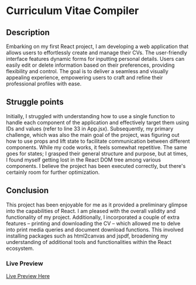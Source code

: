 # Curriculum Vitae Compiler

## Description

Embarking on my first React project, I am developing a web application that allows users to effortlessly create and manage their CVs. The user-friendly interface features dynamic forms for inputting personal details. Users can easily edit or delete information based on their preferences, providing flexibility and control. The goal is to deliver a seamless and visually appealing experience, empowering users to craft and refine their professional profiles with ease.

## Struggle points

Initially, I struggled with understanding how to use a single function to handle each component of the application and effectively target them using IDs and values (refer to line 33 in App.jsx). Subsequently, my primary challenge, which was also the main goal of the project, was figuring out how to use props and lift state to facilitate communication between different components. While my code works, it feels somewhat repetitive. The same goes for states; I grasped their general structure and purpose, but at times, I found myself getting lost in the React DOM tree among various components. I believe the project has been executed correctly, but there's certainly room for further optimization.

## Conclusion


This project has been enjoyable for me as it provided a preliminary glimpse into the capabilities of React. I am pleased with the overall validity and functionality of my project. Additionally, I incorporated a couple of extra features – printing and downloading the CV – which allowed me to delve into print media queries and document download functions. This involved installing packages such as html2canvas and jspdf, broadening my understanding of additional tools and functionalities within the React ecosystem.

### Live Preview
[Live Preview Here](https://ec-cv-application.netlify.app/)

